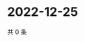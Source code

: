 # 2022-12-25

共 0 条

<!-- BEGIN WEIBO -->
<!-- 最后更新时间 Sun Dec 25 2022 12:15:48 GMT+0800 (China Standard Time) -->

<!-- END WEIBO -->
